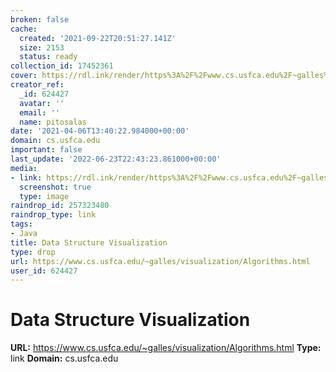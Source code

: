 ```yaml
---
broken: false
cache:
  created: '2021-09-22T20:51:27.141Z'
  size: 2153
  status: ready
collection_id: 17452361
cover: https://rdl.ink/render/https%3A%2F%2Fwww.cs.usfca.edu%2F~galles%2Fvisualization%2FAlgorithms.html
creator_ref:
  _id: 624427
  avatar: ''
  email: ''
  name: pitosalas
date: '2021-04-06T13:40:22.984000+00:00'
domain: cs.usfca.edu
important: false
last_update: '2022-06-23T22:43:23.861000+00:00'
media:
- link: https://rdl.ink/render/https%3A%2F%2Fwww.cs.usfca.edu%2F~galles%2Fvisualization%2FAlgorithms.html
  screenshot: true
  type: image
raindrop_id: 257323480
raindrop_type: link
tags:
- Java
title: Data Structure Visualization
type: drop
url: https://www.cs.usfca.edu/~galles/visualization/Algorithms.html
user_id: 624427
---
```


# Data Structure Visualization

**URL:** https://www.cs.usfca.edu/~galles/visualization/Algorithms.html
**Type:** link
**Domain:** cs.usfca.edu
